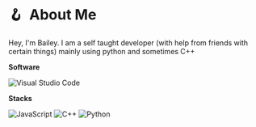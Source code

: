 # 🪝 &nbsp;About Me
Hey, I'm Bailey. I am a self taught developer (with help from friends with certain things) mainly using python and sometimes C++


**Software**

![Visual Studio Code](https://img.shields.io/badge/Visual%20Studio%20Code-0078d7.svg?style=for-the-badge&logo=visual-studio-code&logoColor=white)

**Stacks**

![JavaScript](https://img.shields.io/badge/javascript-%2320232a?style=for-the-badge&logo=javascript&logoColor=white)
![C++](https://i.imgur.com/VJmeyAU.jpeg)
![Python](https://img.shields.io/badge/python-%2320232a?style=for-the-badge&logo=python&logoColor=white)

